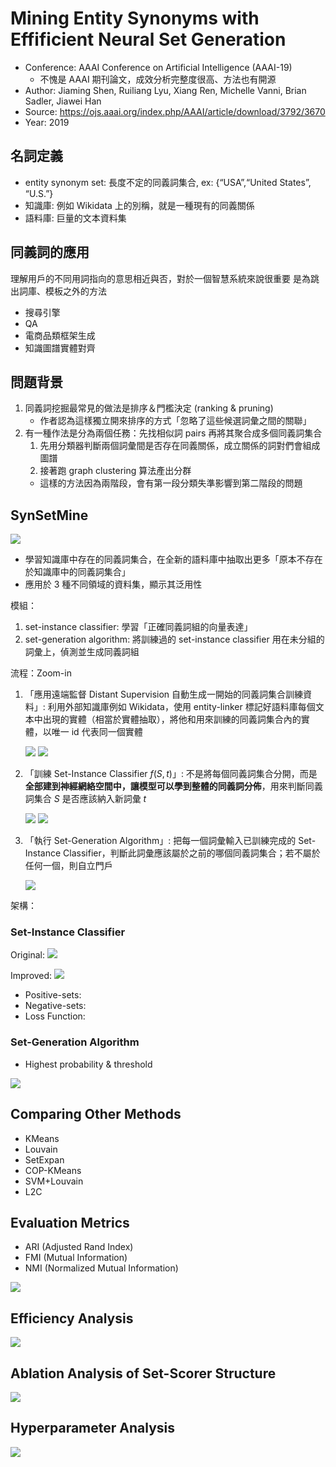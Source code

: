 # Mining Entity Synonyms with Effificient Neural Set Generation

- Conference: AAAI Conference on Artificial Intelligence (AAAI-19) 
  - 不愧是 AAAI 期刊論文，成效分析完整度很高、方法也有開源
- Author: Jiaming Shen, Ruiliang Lyu, Xiang Ren, Michelle Vanni, Brian Sadler, Jiawei Han
- Source: https://ojs.aaai.org/index.php/AAAI/article/download/3792/3670
- Year: 2019

## 名詞定義
- entity synonym set: 長度不定的同義詞集合, ex: {“USA”,“United States”, “U.S.”}
- 知識庫: 例如 Wikidata 上的別稱，就是一種現有的同義關係
- 語料庫: 巨量的文本資料集


## 同義詞的應用

理解用戶的不同用詞指向的意思相近與否，對於一個智慧系統來說很重要
是為跳出詞庫、模板之外的方法
- 搜尋引擎
- QA
- 電商品類框架生成
- 知識圖譜實體對齊

## 問題背景

1. 同義詞挖掘最常見的做法是排序＆門檻決定 (ranking & pruning)
   - 作者認為這樣獨立開來排序的方式「忽略了這些候選詞彙之間的關聯」
2. 有一種作法是分為兩個任務：先找相似詞 pairs 再將其聚合成多個同義詞集合
   1. 先用分類器判斷兩個詞彙間是否存在同義關係，成立關係的詞對們會組成圖譜
   2. 接著跑 graph clustering 算法產出分群
   - 這樣的方法因為兩階段，會有第一段分類失準影響到第二階段的問題


## SynSetMine

![](https://i.imgur.com/WjzYz7o.png)

- 學習知識庫中存在的同義詞集合，在全新的語料庫中抽取出更多「原本不存在於知識庫中的同義詞集合」
- 應用於 3 種不同領域的資料集，顯示其泛用性

模組：
1. set-instance classifier: 學習「正確同義詞組的向量表達」
2. set-generation algorithm: 將訓練過的 set-instance classifier 用在未分組的詞彙上，偵測並生成同義詞組

流程：Zoom-in
1. 「應用遠端監督 Distant Supervision 自動生成一開始的同義詞集合訓練資料」: 利用外部知識庫例如 Wikidata，使用 entity-linker 標記好語料庫每個文本中出現的實體（相當於實體抽取），將他和用來訓練的同義詞集合內的實體，以唯一 id 代表同一個實體

   ![](https://i.imgur.com/OFK1EgS.png)
   ![](https://i.imgur.com/3JWeeQa.png)

2. 「訓練 Set-Instance Classifier $f(S, t)$」: 不是將每個同義詞集合分開，而是**全部建到神經網絡空間中，讓模型可以學到整體的同義詞分佈**，用來判斷同義詞集合 $S$ 是否應該納入新詞彙 $t$

   ![](https://i.imgur.com/SNqmqOF.png)
   ![](https://i.imgur.com/m5rAbeZ.png)

3. 「執行 Set-Generation Algorithm」: 把每一個詞彙輸入已訓練完成的 Set-Instance Classifier，判斷此詞彙應該屬於之前的哪個同義詞集合；若不屬於任何一個，則自立門戶

   ![](https://i.imgur.com/iAOsWiK.png)

架構：

### Set-Instance Classifier
Original:
    ![](https://i.imgur.com/tlB71Fp.png)

Improved:
    ![](https://i.imgur.com/vKwFRFQ.png)

- Positive-sets: 
- Negative-sets: 
- Loss Function: 

### Set-Generation Algorithm

- Highest probability & threshold 

![](https://i.imgur.com/2aDGBtl.png)

## Comparing Other Methods

- KMeans
- Louvain
- SetExpan
- COP-KMeans
- SVM+Louvain
- L2C

## Evaluation Metrics

- ARI (Adjusted Rand Index)
- FMI (Mutual Information)
- NMI (Normalized Mutual Information)

![](https://i.imgur.com/dh4WbiB.png)

## Efficiency Analysis

![](https://i.imgur.com/yPIIpuO.png)

## Ablation Analysis of Set-Scorer Structure

![](https://i.imgur.com/11uZ5GR.png)

## Hyperparameter Analysis

![](https://i.imgur.com/8XoeVfq.png)

